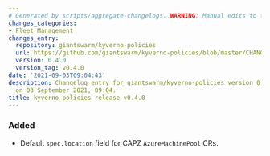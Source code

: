 ```yaml
---
# Generated by scripts/aggregate-changelogs. WARNING: Manual edits to this files will be overwritten.
changes_categories:
- Fleet Management
changes_entry:
  repository: giantswarm/kyverno-policies
  url: https://github.com/giantswarm/kyverno-policies/blob/master/CHANGELOG.md#040---2021-09-03
  version: 0.4.0
  version_tag: v0.4.0
date: '2021-09-03T09:04:43'
description: Changelog entry for giantswarm/kyverno-policies version 0.4.0, published
  on 03 September 2021, 09:04.
title: kyverno-policies release v0.4.0
---
```


### Added
- Default `spec.location` field for CAPZ `AzureMachinePool` CRs.
